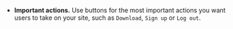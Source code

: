 - **Important actions.** Use buttons for the most important actions you want users to take on your site, such as `Download`, `Sign up` or `Log out`.